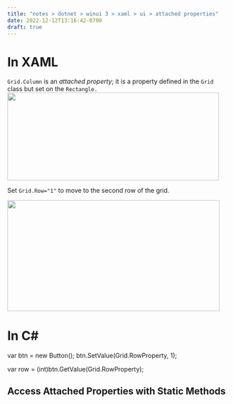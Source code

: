 ```yaml
---
title: "notes > dotnet > winui 3 > xaml > ui > attached properties"
date: 2022-12-12T13:16:42-0700
draft: true
---
```

# In XAML
`Grid.Column` is an *attached property*; it is a property defined in the `Grid` class but set on the `Rectangle.`
<img src="media/XAML_UI_Attached-Properties-image1.png" style="width:5.00833in;height:2.06667in" />

Set `Grid.Row="1"` to move to the second row of the grid.

<img src="media/XAML_UI_Attached-Properties-image2.png" style="width:5.025in;height:2.61667in" />

# In C#
var btn = new Button();
btn.SetValue(Grid.RowProperty, 1);

var row = (int)btn.GetValue(Grid.RowProperty);

## Access Attached Properties with Static Methods

